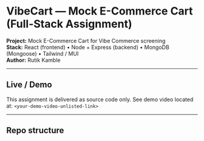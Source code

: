 # VibeCart — Mock E-Commerce Cart (Full-Stack Assignment)

**Project:** Mock E-Commerce Cart for Vibe Commerce screening  
**Stack:** React (frontend) • Node + Express (backend) • MongoDB (Mongoose) • Tailwind / MUI  
**Author:** Rutik Kamble

---

## Live / Demo
This assignment is delivered as source code only. See demo video located at:
`<your-demo-video-unlisted-link>`  

---

## Repo structure
